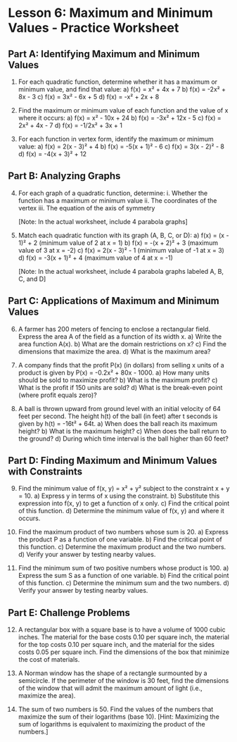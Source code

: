 # Lesson 6: Maximum and Minimum Values - Practice Worksheet

## Part A: Identifying Maximum and Minimum Values

1. For each quadratic function, determine whether it has a maximum or minimum value, and find that value:
   a) f(x) = x² + 4x + 7
   b) f(x) = -2x² + 8x - 3
   c) f(x) = 3x² - 6x + 5
   d) f(x) = -x² + 2x + 8

2. Find the maximum or minimum value of each function and the value of x where it occurs:
   a) f(x) = x² - 10x + 24
   b) f(x) = -3x² + 12x - 5
   c) f(x) = 2x² + 4x - 7
   d) f(x) = -1/2x² + 3x + 1

3. For each function in vertex form, identify the maximum or minimum value:
   a) f(x) = 2(x - 3)² + 4
   b) f(x) = -5(x + 1)² - 6
   c) f(x) = 3(x - 2)² - 8
   d) f(x) = -4(x + 3)² + 12

## Part B: Analyzing Graphs

4. For each graph of a quadratic function, determine:
   i. Whether the function has a maximum or minimum value
   ii. The coordinates of the vertex
   iii. The equation of the axis of symmetry
   
   [Note: In the actual worksheet, include 4 parabola graphs]

5. Match each quadratic function with its graph (A, B, C, or D):
   a) f(x) = (x - 1)² + 2 (minimum value of 2 at x = 1)
   b) f(x) = -(x + 2)² + 3 (maximum value of 3 at x = -2)
   c) f(x) = 2(x - 3)² - 1 (minimum value of -1 at x = 3)
   d) f(x) = -3(x + 1)² + 4 (maximum value of 4 at x = -1)
   
   [Note: In the actual worksheet, include 4 parabola graphs labeled A, B, C, and D]

## Part C: Applications of Maximum and Minimum Values

6. A farmer has 200 meters of fencing to enclose a rectangular field. Express the area A of the field as a function of its width x.
   a) Write the area function A(x).
   b) What are the domain restrictions on x?
   c) Find the dimensions that maximize the area.
   d) What is the maximum area?

7. A company finds that the profit P(x) (in dollars) from selling x units of a product is given by P(x) = -0.2x² + 80x - 1000.
   a) How many units should be sold to maximize profit?
   b) What is the maximum profit?
   c) What is the profit if 150 units are sold?
   d) What is the break-even point (where profit equals zero)?

8. A ball is thrown upward from ground level with an initial velocity of 64 feet per second. The height h(t) of the ball (in feet) after t seconds is given by h(t) = -16t² + 64t.
   a) When does the ball reach its maximum height?
   b) What is the maximum height?
   c) When does the ball return to the ground?
   d) During which time interval is the ball higher than 60 feet?

## Part D: Finding Maximum and Minimum Values with Constraints

9. Find the minimum value of f(x, y) = x² + y² subject to the constraint x + y = 10.
   a) Express y in terms of x using the constraint.
   b) Substitute this expression into f(x, y) to get a function of x only.
   c) Find the critical point of this function.
   d) Determine the minimum value of f(x, y) and where it occurs.

10. Find the maximum product of two numbers whose sum is 20.
    a) Express the product P as a function of one variable.
    b) Find the critical point of this function.
    c) Determine the maximum product and the two numbers.
    d) Verify your answer by testing nearby values.

11. Find the minimum sum of two positive numbers whose product is 100.
    a) Express the sum S as a function of one variable.
    b) Find the critical point of this function.
    c) Determine the minimum sum and the two numbers.
    d) Verify your answer by testing nearby values.

## Part E: Challenge Problems

12. A rectangular box with a square base is to have a volume of 1000 cubic inches. The material for the base costs 0.10 per square inch, the material for the top costs 0.10 per square inch, and the material for the sides costs 0.05 per square inch. Find the dimensions of the box that minimize the cost of materials.

13. A Norman window has the shape of a rectangle surmounted by a semicircle. If the perimeter of the window is 30 feet, find the dimensions of the window that will admit the maximum amount of light (i.e., maximize the area).

14. The sum of two numbers is 50. Find the values of the numbers that maximize the sum of their logarithms (base 10). [Hint: Maximizing the sum of logarithms is equivalent to maximizing the product of the numbers.]
